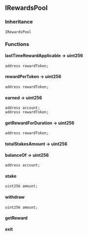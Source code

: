 ## IRewardsPool





### Inheritance

```
IRewardsPool
```


### Functions


#### lastTimeRewardApplicable → uint256





```Solidity
address rewardToken; 
```

#### rewardPerToken → uint256





```Solidity
address rewardToken; 
```

#### earned → uint256





```Solidity
address account; 
address rewardToken; 
```

#### getRewardForDuration → uint256





```Solidity
address rewardToken; 
```

#### totalStakesAmount → uint256






#### balanceOf → uint256





```Solidity
address account; 
```

#### stake





```Solidity
uint256 amount; 
```

#### withdraw





```Solidity
uint256 amount; 
```

#### getReward






#### exit







